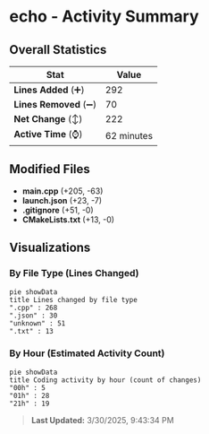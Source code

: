 # echo - Activity Summary 

## Overall Statistics

| Stat                   | Value                                                             |
| ---------------------- | ----------------------------------------------------------------- |
| **Lines Added** (➕)   | 292                                          |
| **Lines Removed** (➖) | 70                                        |
| **Net Change** (↕)    | 222                |
| **Active Time** (⌚)   | 62 minutes |


## Modified Files
- **main.cpp** (+205, -63)
- **launch.json** (+23, -7)
- **.gitignore** (+51, -0)
- **CMakeLists.txt** (+13, -0)

## Visualizations

### By File Type (Lines Changed)

```mermaid
pie showData
title Lines changed by file type
".cpp" : 268
".json" : 30
"unknown" : 51
".txt" : 13
```

### By Hour (Estimated Activity Count)

```mermaid
pie showData
title Coding activity by hour (count of changes)
"00h" : 5
"01h" : 28
"21h" : 19
```


> **Last Updated:** 3/30/2025, 9:43:34 PM